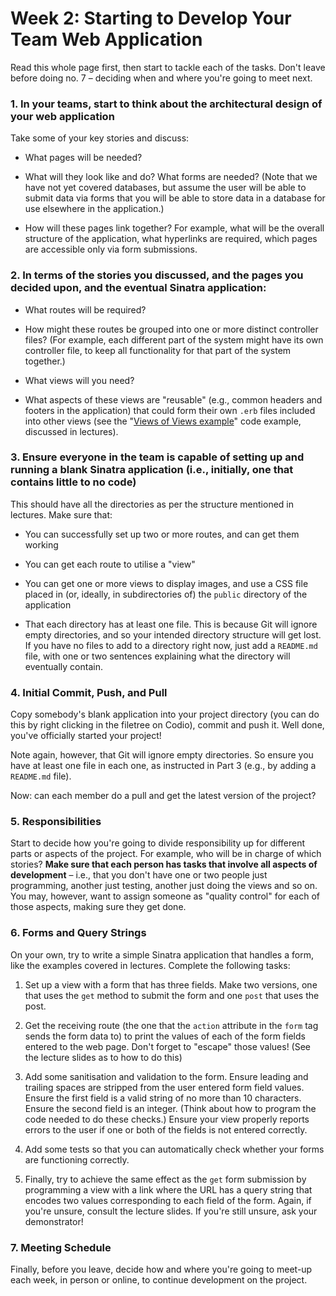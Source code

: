 # Week 2: Starting to Develop Your Team Web Application

Read this whole page first, then start to tackle each of the tasks. Don't leave
before doing no. 7 – deciding when and where you're going to meet next.

### 1. In your teams, start to think about the architectural design of your web application

Take some of your key stories and discuss:

* What pages will be needed? 

* What will they look like and do? What forms are needed? (Note that we have not
  yet covered databases, but assume the user will be able to submit data via
  forms that you will be able to store data in a database for use elsewhere in
  the application.)

* How will these pages link together? For example, what will be the overall
  structure of the application, what hyperlinks are required, which pages are
  accessible only via form submissions.

### 2. In terms of the stories you discussed, and the pages you decided upon, and the eventual Sinatra application:

* What routes will be required?

* How might these routes be grouped into one or more distinct controller files?
  (For example, each different part of the system might have its own controller
  file, to keep all functionality for that part of the system together.)

* What views will you need? 

* What aspects of these views are "reusable" (e.g., common headers and footers
  in the application) that could form their own `.erb` files included into other
  views (see the "[Views of Views example](..//code//views/views_of_views/)" code
  example, discussed in lectures).

### 3. Ensure everyone in the team is capable of setting up and running a blank Sinatra application (i.e., initially, one that contains little to no code)

This should have all the directories as per the structure mentioned in
lectures. Make sure that: 

* You can successfully set up two or more routes, and can get them working

* You can get each route to utilise a "view"

* You can get one or more views to display images, and use a CSS file placed in
  (or, ideally, in subdirectories of) the `public` directory of the application

* That each directory has at least one file. This is because Git will ignore
  empty directories, and so your intended directory structure will get lost. If
  you have no files to add to a directory right now, just add a `README.md`
  file, with one or two sentences explaining what the directory will eventually
  contain.

### 4. Initial Commit, Push, and Pull

Copy somebody's blank application into your project directory (you can do this
by right clicking in the filetree on Codio), commit and push it. Well done,
you've officially started your project! 

Note again, however, that Git will ignore empty directories. So ensure you have
at least one file in each one, as instructed in Part 3 (e.g., by adding a
`README.md` file).

Now: can each member do a pull and get the latest version of the project?

### 5. Responsibilities 

Start to decide how you're going to divide responsibility up for different parts
or aspects of the project. For example, who will be in charge of which stories?
**Make sure that each person has tasks that involve all aspects of development**
– i.e., that you don't have one or two people just programming, another just
testing, another just doing the views and so on. You may, however, want to
assign someone as "quality control" for each of those aspects, making sure they
get done. 

### 6. Forms and Query Strings

On your own, try to write a simple Sinatra application that handles a form, like
the examples covered in lectures. Complete the following tasks:

1. Set up a view with a form that has three fields. Make two versions, one that
   uses the `get` method to submit the form and one `post` that uses the post.

2. Get the receiving route (the one that the `action` attribute in the `form`
   tag sends the form data to) to print the values of each of the form fields
   entered to the web page. Don't forget to "escape" those values! (See the
   lecture slides as to how to do this)

3. Add some sanitisation and validation to the form. Ensure leading and trailing
   spaces are stripped from the user entered form field values. Ensure the first
   field is a valid string of no more than 10 characters. Ensure the second
   field is an integer. (Think about how to program the code needed to do these
   checks.) Ensure your view properly reports errors to the user if one or both
   of the fields is not entered correctly. 

4. Add some tests so that you can automatically check whether your forms are
   functioning correctly. 

5. Finally, try to achieve the same effect as the `get` form submission by
   programming a view with a link where the URL has a query string that encodes
   two values corresponding to each field of the form. Again, if you're unsure,
   consult the lecture slides. If you're still unsure, ask your demonstrator!

### 7. Meeting Schedule

Finally, before you leave, decide how and where you're going to meet-up each
week, in person or online, to continue development on the project.